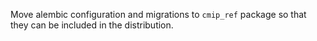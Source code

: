 Move alembic configuration and migrations to `cmip_ref` package so that they can be included in the distribution.
